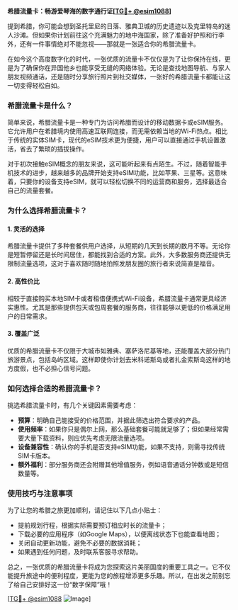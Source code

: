 **希腊流量卡：畅游爱琴海的数字通行证[[TG💪+ @esim1088](https://t.me/s/esim1088)]**

提到希腊，你可能会想到圣托里尼的日落、雅典卫城的历史遗迹以及克里特岛的迷人沙滩。但如果你计划前往这个充满魅力的地中海国家，除了准备好护照和行李外，还有一件事情绝对不能忽视——那就是一张适合你的希腊流量卡。

在如今这个高度数字化的时代，一张优质的流量卡不仅仅是为了让你保持在线，更是为了确保你在异国他乡也能享受无缝的网络体验。无论是查找地图导航、与家人朋友视频通话，还是随时分享旅行照片到社交媒体，一张好的希腊流量卡都能让这一切变得轻松自如。

### 希腊流量卡是什么？

简单来说，希腊流量卡是一种专门为访问希腊而设计的移动数据卡或eSIM服务。它允许用户在希腊境内使用高速互联网连接，而无需依赖当地的Wi-Fi热点。相比于传统的实体SIM卡，现代的eSIM技术更为便捷，用户可以直接通过手机设置激活，省去了繁琐的插拔操作。

对于初次接触eSIM概念的朋友来说，这可能听起来有点陌生。不过，随着智能手机技术的进步，越来越多的品牌开始支持eSIM功能，比如苹果、三星等。这意味着，只要你的设备支持eSIM，就可以轻松切换不同的运营商和服务，选择最适合自己的流量套餐。

### 为什么选择希腊流量卡？

#### 1. **灵活的选择**
希腊流量卡提供了多种套餐供用户选择，从短期的几天到长期的数月不等。无论你是短暂停留还是长时间居住，都能找到合适的方案。此外，大多数服务商还提供无限制流量选项，这对于喜欢随时随地拍照发朋友圈的旅行者来说简直是福音。

#### 2. **高性价比**
相较于直接购买本地SIM卡或者租借便携式Wi-Fi设备，希腊流量卡通常更具经济实惠性。尤其是那些提供包天或包周套餐的服务商，往往能够以更低的价格满足用户的日常需求。

#### 3. **覆盖广泛**
优质的希腊流量卡不仅限于大城市如雅典、塞萨洛尼基等地，还能覆盖大部分热门旅游景点，包括岛屿区域。这样即使你计划去米科诺斯岛或者扎金索斯岛这样的地方度假，也不必担心信号问题。

### 如何选择合适的希腊流量卡？

挑选希腊流量卡时，有几个关键因素需要考虑：

- **预算**：明确自己能接受的价格范围，并据此筛选出符合要求的产品。
- **使用频率**：如果你只是偶尔上网，那么基础套餐可能就足够了；但如果经常需要大量下载资料，则应优先考虑无限流量选项。
- **设备兼容性**：确认你的手机是否支持eSIM功能，如果不支持，则需寻找传统SIM卡版本。
- **额外福利**：部分服务商还会附赠其他增值服务，例如语音通话分钟数或是短信数量等。

### 使用技巧与注意事项

为了让您的希腊之旅更加顺利，请记住以下几点小贴士：
- 提前规划行程，根据实际需要预订相应时长的流量卡；
- 下载必要的应用程序（如Google Maps），以便离线状态下也能查看地图；
- 关闭自动更新功能，避免不必要的数据消耗；
- 如果遇到任何问题，及时联系客服寻求帮助。

总之，一张优质的希腊流量卡将成为您探索这片美丽国度的重要工具之一。它不仅能提升旅途中的便利程度，更能为您的旅程增添更多乐趣。所以，在出发之前别忘了给自己安排好这一份“数字保障”哦！

[[TG💪+ @esim1088](https://t.me/s/esim1088) ![Image](https://i.postimg.cc/4NQfJmqS/Snipaste-2025-05-13-00-14-12.png)]